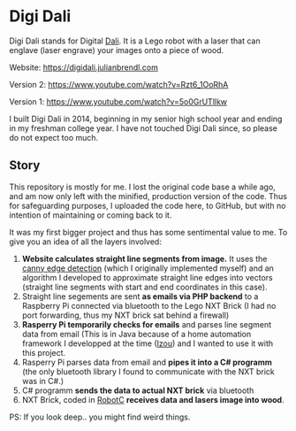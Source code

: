 # Digi Dali

Digi Dali stands for Digital [Dali](https://en.wikipedia.org/wiki/Salvador_Dal%C3%AD). It is a Lego robot with a laser that can englave (laser engrave) your images onto a piece of wood. 

Website: https://digidali.julianbrendl.com

Version 2: https://www.youtube.com/watch?v=Rzt6_1OoRhA

Version 1: https://www.youtube.com/watch?v=5o0GrUTllkw

I built Digi Dali in 2014, beginning in my senior high school year and ending in my freshman college year. I have not touched Digi Dali since, so please do not expect too much.

## Story
This repository is mostly for me. I lost the original code base a while ago, and am now only left with the minified, production version of the code. Thus for safeguarding purposes, I uploaded the code here, to GitHub, but with no intention of maintaining or coming back to it.

It was my first bigger project and thus has some sentimental value to me. To give you an idea of all the layers involved:

1. **Website calculates straight line segments from image.** It uses the [canny edge detection](https://en.wikipedia.org/wiki/Canny_edge_detector) (which I originally implemented myself) and an algorithm I developed to approximate straight line edges into vectors (straight line segments with start and end coordinates in this case). 
2. Straight line segements are sent **as emails via PHP backend** to a Raspberry Pi connected via bluetooth to the Lego NXT Brick (I had no port forwarding, thus my NXT brick sat behind a firewall)
4. **Rasperry Pi temporarily checks for emails** and parses line segment data from email (This is in Java because of a home automation framework I developped at the time ([Izou](https://github.com/intellimate/Izou)) and I wanted to use it with this project.
5. Rasperry Pi parses data from email and **pipes it into a C# programm** (the only bluetooth library I found to communicate with the NXT brick was in C#.)
6. C# programm **sends the data to actual NXT brick** via bluetooth
7. NXT Brick, coded in [RobotC](http://www.robotc.net/) **receives data and lasers image into wood**.

PS: If you look deep.. you might find weird things. 
